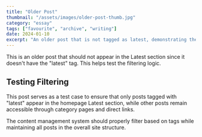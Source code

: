 ```yaml
---
title: "Older Post"
thumbnail: "/assets/images/older-post-thumb.jpg"
category: "essay"
tags: ["favourite", "archive", "writing"]
date: 2024-01-10
excerpt: "An older post that is not tagged as latest, demonstrating the filtering system for homepage content organization."
---
```


This is an older post that should not appear in the Latest section since it doesn't have the "latest" tag. This helps test the filtering logic.

## Testing Filtering

This post serves as a test case to ensure that only posts tagged with "latest" appear in the homepage Latest section, while other posts remain accessible through category pages and direct links.

The content management system should properly filter based on tags while maintaining all posts in the overall site structure.